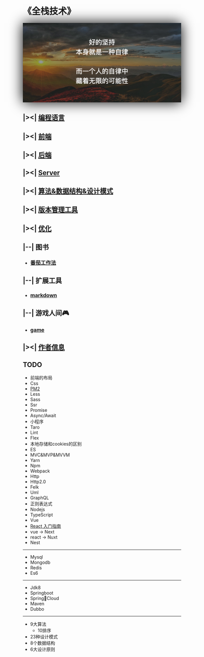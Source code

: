 # 《全栈技术》

<div align=center><img style="box-shadow: 0 0 40px 0 #000000;" src="./zilv.png"/></div>

## |><| [编程语言](/introduce.md) 

## |><| [前端](/share/font_end/index.md)

## |><| [后端](/share/back_end/index.md)

## |><| [Server](/share/server/index.md)

## |><| [算法&数据结构&设计模式]()

## |><| [版本管理工具](/share/vs/git/index.md)

## |><| [优化](/share/optimization/index.md)

## |--| 图书
- ### [番茄工作法](/share/book/tomato.md)

## |--| 扩展工具
- ### [markdown](/share/tools/markdown.md)

## |--| 游戏人间🎮
- ### [game](/share/games/index.md)

## |><| [作者信息](/author.md)

## TODO
- 前端的布局
- Css
- [PM2](/demo/pm2/index.md)
- Less
- Sass
- Ssr
- Promise
- Async/Await
- 小程序
- Taro
- Lint
- Flex
- 本地存储和cookies的区别
- ES
- MVC&MVP&MVVM
- Yarn
- Npm   
- Webpack
- Http
- Http2.0
- Felk
- Uml
- GraphQL
- 正则表达式
- Nodejs
- TypeScript
- Vue
- [React 入门指南]()
- vue -> Next
- react -> Nuxt
- Nest
---
- Mysql
- Mongodb
- Redis
- Es6
---
- Jdk8
- Springboot
- SpringCloud
- Maven
- Dubbo
---
- 9大算法
    - 10排序
- 23种设计模式
- 8个数据结构
- 6大设计原则
